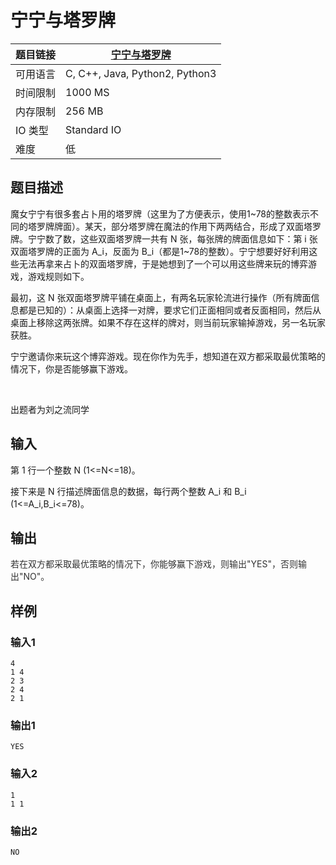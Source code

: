 # 宁宁与塔罗牌

| 题目链接 | [宁宁与塔罗牌](http://xmuoj.com/problem/FTCT-58) |
| --- | --- |
| 可用语言 | C, C++, Java, Python2, Python3 |
| 时间限制 | 1000 MS |
| 内存限制 | 256 MB |
| IO 类型 | Standard IO |
| 难度 | 低 |

## 题目描述

<p>魔女宁宁有很多套占卜用的塔罗牌（这里为了方便表示，使用1~78的整数表示不同的塔罗牌牌面）。某天，部分塔罗牌在魔法的作用下两两结合，形成了双面塔罗牌。宁宁数了数，这些双面塔罗牌一共有 N 张，每张牌的牌面信息如下：第 i 张双面塔罗牌的正面为 A_i，反面为 B_i（都是1~78的整数）。宁宁想要好好利用这些无法再拿来占卜的双面塔罗牌，于是她想到了一个可以用这些牌来玩的博弈游戏，游戏规则如下。</p><p>最初，这 N 张双面塔罗牌平铺在桌面上，有两名玩家轮流进行操作（所有牌面信息都是已知的）：从桌面上选择一对牌，要求它们正面相同或者反面相同，然后从桌面上移除这两张牌。如果不存在这样的牌对，则当前玩家输掉游戏，另一名玩家获胜。</p><p>宁宁邀请你来玩这个博弈游戏。现在你作为先手，想知道在双方都采取最优策略的情况下，你是否能够赢下游戏。</p><p><br /></p><p>出题者为刘之流同学<br /></p>

## 输入

<p>第 1 行一个整数 N (1&lt;=N&lt;=18)。</p><p>接下来是 N 行描述牌面信息的数据，每行两个整数 A_i 和 B_i (1&lt;=A_i,B_i&lt;=78)。</p>

## 输出

<p><span style="color: rgb(51, 51, 51);">若在双方都采取最优策略的情况下，你能够赢下游戏，则输出&quot;YES&quot;，否则输出&quot;NO&quot;。</span><br /></p>

## 样例

### 输入1

```
4
1 4
2 3
2 4
2 1
```

### 输出1

```
YES
```

### 输入2

```
1
1 1
```

### 输出2

```
NO
```

